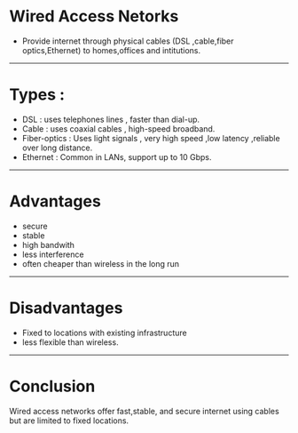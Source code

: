 # Wired Access Netorks

- Provide internet through physical cables (DSL ,cable,fiber optics,Ethernet) to homes,offices and intitutions.

---

# Types :

* DSL : uses telephones lines , faster than dial-up.
* Cable : uses coaxial cables , high-speed broadband.
* Fiber-optics : Uses light signals , very high speed ,low latency ,reliable over long distance.
* Ethernet : Common in LANs, support up to 10 Gbps.


---

# Advantages 
- secure
- stable
- high bandwith
- less interference 
- often cheaper than wireless in the long run


---


# Disadvantages 
- Fixed to locations with existing infrastructure
- less flexible than wireless.



---


# Conclusion
Wired access networks offer fast,stable, and secure internet using cables but are limited to fixed locations.
